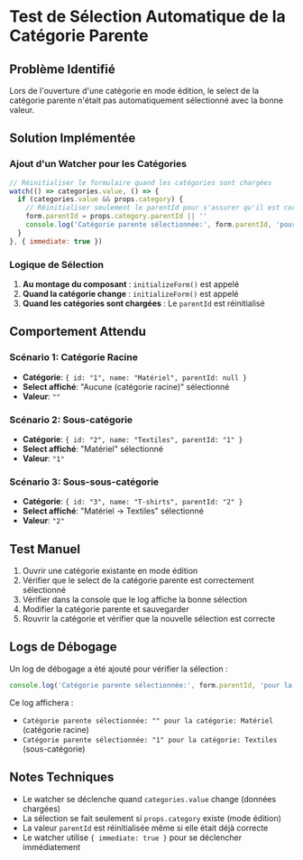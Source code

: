 # Test de Sélection Automatique de la Catégorie Parente

## Problème Identifié

Lors de l'ouverture d'une catégorie en mode édition, le select de la catégorie parente n'était pas automatiquement sélectionné avec la bonne valeur.

## Solution Implémentée

### Ajout d'un Watcher pour les Catégories

```javascript
// Réinitialiser le formulaire quand les catégories sont chargées
watch(() => categories.value, () => {
  if (categories.value && props.category) {
    // Réinitialiser seulement le parentId pour s'assurer qu'il est correctement sélectionné
    form.parentId = props.category.parentId || ''
    console.log('Catégorie parente sélectionnée:', form.parentId, 'pour la catégorie:', props.category.name)
  }
}, { immediate: true })
```

### Logique de Sélection

1. **Au montage du composant** : `initializeForm()` est appelé
2. **Quand la catégorie change** : `initializeForm()` est appelé
3. **Quand les catégories sont chargées** : Le `parentId` est réinitialisé

## Comportement Attendu

### Scénario 1: Catégorie Racine
- **Catégorie**: `{ id: "1", name: "Matériel", parentId: null }`
- **Select affiché**: "Aucune (catégorie racine)" sélectionné
- **Valeur**: `""`

### Scénario 2: Sous-catégorie
- **Catégorie**: `{ id: "2", name: "Textiles", parentId: "1" }`
- **Select affiché**: "Matériel" sélectionné
- **Valeur**: `"1"`

### Scénario 3: Sous-sous-catégorie
- **Catégorie**: `{ id: "3", name: "T-shirts", parentId: "2" }`
- **Select affiché**: "Matériel → Textiles" sélectionné
- **Valeur**: `"2"`

## Test Manuel

1. Ouvrir une catégorie existante en mode édition
2. Vérifier que le select de la catégorie parente est correctement sélectionné
3. Vérifier dans la console que le log affiche la bonne sélection
4. Modifier la catégorie parente et sauvegarder
5. Rouvrir la catégorie et vérifier que la nouvelle sélection est correcte

## Logs de Débogage

Un log de débogage a été ajouté pour vérifier la sélection :

```javascript
console.log('Catégorie parente sélectionnée:', form.parentId, 'pour la catégorie:', props.category.name)
```

Ce log affichera :
- `Catégorie parente sélectionnée: "" pour la catégorie: Matériel` (catégorie racine)
- `Catégorie parente sélectionnée: "1" pour la catégorie: Textiles` (sous-catégorie)

## Notes Techniques

- Le watcher se déclenche quand `categories.value` change (données chargées)
- La sélection se fait seulement si `props.category` existe (mode édition)
- La valeur `parentId` est réinitialisée même si elle était déjà correcte
- Le watcher utilise `{ immediate: true }` pour se déclencher immédiatement
